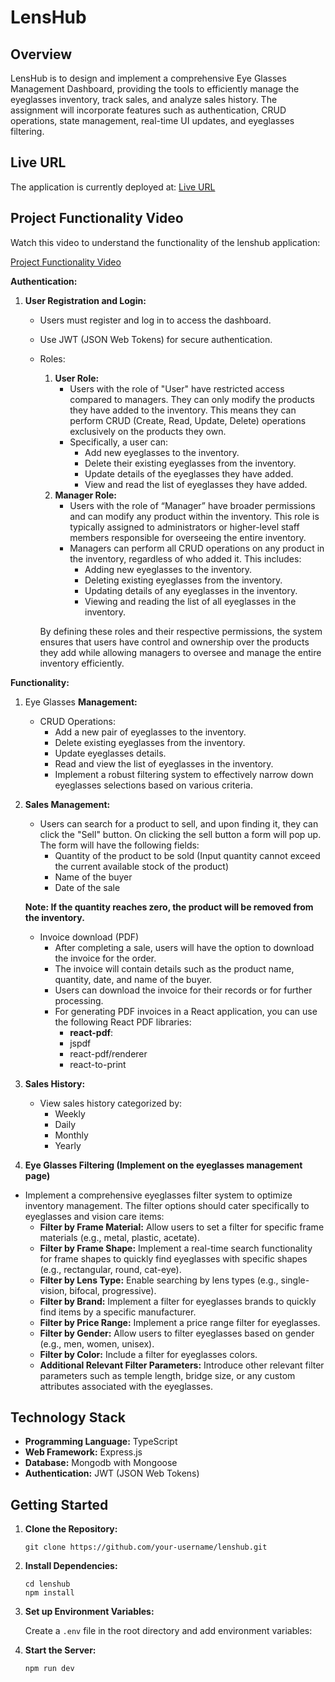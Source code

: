 # LensHub

## Overview

LensHub is to design and implement a comprehensive Eye Glasses Management Dashboard, providing the tools to efficiently manage the eyeglasses inventory, track sales, and analyze sales history. The assignment will incorporate features such as authentication, CRUD operations, state management, real-time UI updates, and eyeglasses filtering.

## Live URL

The application is currently deployed at: [Live URL](https://lenshub.vercel.app/)

## Project Functionality Video

Watch this video to understand the functionality of the lenshub application:

[Project Functionality Video](https://drive.google.com/file/d/1D7__jjqzMkqzYUOkKN4mVksZ8v3eARPh/view?usp=sharing)

**Authentication:**

1. **User Registration and Login:**
    - Users must register and log in to access the dashboard.
    - Use JWT (JSON Web Tokens) for secure authentication.
    - Roles:
        1. **User Role:**
            - Users with the role of "User" have restricted access compared to managers. They can only modify the products they have added to the inventory. This means they can perform CRUD (Create, Read, Update, Delete) operations exclusively on the products they own.
            - Specifically, a user can:
                - Add new eyeglasses to the inventory.
                - Delete their existing eyeglasses from the inventory.
                - Update details of the eyeglasses they have added.
                - View and read the list of eyeglasses they have added.
        2. **Manager Role:**
            - Users with the role of “Manager” have broader permissions and can modify any product within the inventory. This role is typically assigned to administrators or higher-level staff members responsible for overseeing the entire inventory.
            - Managers can perform all CRUD operations on any product in the inventory, regardless of who added it. This includes:
                - Adding new eyeglasses to the inventory.
                - Deleting existing eyeglasses from the inventory.
                - Updating details of any eyeglasses in the inventory.
                - Viewing and reading the list of all eyeglasses in the inventory.
        
        By defining these roles and their respective permissions, the system ensures that users have control and ownership over the products they add while allowing managers to oversee and manage the entire inventory efficiently.
        

**Functionality:**

1. Eye Glasses **Management:**
    - CRUD Operations:
        - Add a new pair of eyeglasses to the inventory.
        - Delete existing eyeglasses from the inventory.
        - Update eyeglasses details.
        - Read and view the list of eyeglasses in the inventory.
        - Implement a robust filtering system to effectively narrow down eyeglasses selections based on various criteria.
2. **Sales Management:**
    - Users can search for a product to sell, and upon finding it, they can click the "Sell" button. On clicking the sell button a form will pop up. The form will have the following fields:
        - Quantity of the product to be sold (Input quantity cannot exceed the current available stock of the product)
        - Name of the buyer
        - Date of the sale
    
    **Note: If the quantity reaches zero, the product will be removed from the inventory.**
    
    - Invoice download (PDF)
        - After completing a sale, users will have the option to download the invoice for the order.
        - The invoice will contain details such as the product name, quantity, date, and name of the buyer.
        - Users can download the invoice for their records or for further processing.
        - For generating PDF invoices in a React application, you can use the following React PDF libraries:
            - **react-pdf**:
            - jspdf
            - react-pdf/renderer
            - react-to-print
3. **Sales History:**
    - View sales history categorized by:
        - Weekly
        - Daily
        - Monthly
        - Yearly
4. **Eye Glasses Filtering (Implement on the eyeglasses management page)**
- Implement a comprehensive eyeglasses filter system to optimize inventory management. The filter options should cater specifically to eyeglasses and vision care items:
    - **Filter by Frame Material:** Allow users to set a filter for specific frame materials (e.g., metal, plastic, acetate).
    - **Filter by Frame Shape:** Implement a real-time search functionality for frame shapes to quickly find eyeglasses with specific shapes (e.g., rectangular, round, cat-eye).
    - **Filter by Lens Type:** Enable searching by lens types (e.g., single-vision, bifocal, progressive).
    - **Filter by Brand:** Implement a filter for eyeglasses brands to quickly find items by a specific manufacturer.
    - **Filter by Price Range:** Implement a price range filter for eyeglasses.
    - **Filter by Gender:** Allow users to filter eyeglasses based on gender (e.g., men, women, unisex).
    - **Filter by Color:** Include a filter for eyeglasses colors.
    - **Additional Relevant Filter Parameters:** Introduce other relevant filter parameters such as temple length, bridge size, or any custom attributes associated with the eyeglasses.

## Technology Stack

- **Programming Language:** TypeScript
- **Web Framework:** Express.js
- **Database:** Mongodb with Mongoose
- **Authentication:** JWT (JSON Web Tokens)


## Getting Started

1. **Clone the Repository:**

    ```
    git clone https://github.com/your-username/lenshub.git
    ```

2. **Install Dependencies:**

    ```
    cd lenshub
    npm install
    ```

3. **Set up Environment Variables:**

    Create a `.env` file in the root directory and add  environment variables:


5. **Start the Server:**

    ```
    npm run dev
    ```

